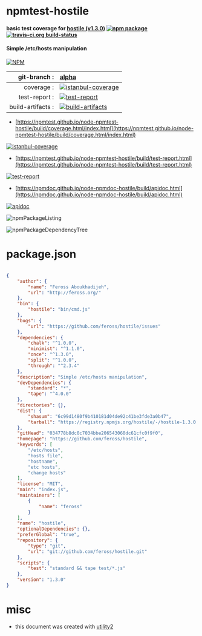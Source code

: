 # npmtest-hostile

#### basic test coverage for  [hostile (v1.3.0)](https://github.com/feross/hostile)  [![npm package](https://img.shields.io/npm/v/npmtest-hostile.svg?style=flat-square)](https://www.npmjs.org/package/npmtest-hostile) [![travis-ci.org build-status](https://api.travis-ci.org/npmtest/node-npmtest-hostile.svg)](https://travis-ci.org/npmtest/node-npmtest-hostile)

#### Simple /etc/hosts manipulation

[![NPM](https://nodei.co/npm/hostile.png?downloads=true&downloadRank=true&stars=true)](https://www.npmjs.com/package/hostile)

| git-branch : | [alpha](https://github.com/npmtest/node-npmtest-hostile/tree/alpha)|
|--:|:--|
| coverage : | [![istanbul-coverage](https://npmtest.github.io/node-npmtest-hostile/build/coverage.badge.svg)](https://npmtest.github.io/node-npmtest-hostile/build/coverage.html/index.html)|
| test-report : | [![test-report](https://npmtest.github.io/node-npmtest-hostile/build/test-report.badge.svg)](https://npmtest.github.io/node-npmtest-hostile/build/test-report.html)|
| build-artifacts : | [![build-artifacts](https://npmtest.github.io/node-npmtest-hostile/glyphicons_144_folder_open.png)](https://github.com/npmtest/node-npmtest-hostile/tree/gh-pages/build)|

- [https://npmtest.github.io/node-npmtest-hostile/build/coverage.html/index.html](https://npmtest.github.io/node-npmtest-hostile/build/coverage.html/index.html)

[![istanbul-coverage](https://npmtest.github.io/node-npmtest-hostile/build/screenCapture.buildCi.browser.%252Ftmp%252Fbuild%252Fcoverage.lib.html.png)](https://npmtest.github.io/node-npmtest-hostile/build/coverage.html/index.html)

- [https://npmtest.github.io/node-npmtest-hostile/build/test-report.html](https://npmtest.github.io/node-npmtest-hostile/build/test-report.html)

[![test-report](https://npmtest.github.io/node-npmtest-hostile/build/screenCapture.buildCi.browser.%252Ftmp%252Fbuild%252Ftest-report.html.png)](https://npmtest.github.io/node-npmtest-hostile/build/test-report.html)

- [https://npmdoc.github.io/node-npmdoc-hostile/build/apidoc.html](https://npmdoc.github.io/node-npmdoc-hostile/build/apidoc.html)

[![apidoc](https://npmdoc.github.io/node-npmdoc-hostile/build/screenCapture.buildCi.browser.%252Ftmp%252Fbuild%252Fapidoc.html.png)](https://npmdoc.github.io/node-npmdoc-hostile/build/apidoc.html)

![npmPackageListing](https://npmtest.github.io/node-npmtest-hostile/build/screenCapture.npmPackageListing.svg)

![npmPackageDependencyTree](https://npmtest.github.io/node-npmtest-hostile/build/screenCapture.npmPackageDependencyTree.svg)



# package.json

```json

{
    "author": {
        "name": "Feross Aboukhadijeh",
        "url": "http://feross.org/"
    },
    "bin": {
        "hostile": "bin/cmd.js"
    },
    "bugs": {
        "url": "https://github.com/feross/hostile/issues"
    },
    "dependencies": {
        "chalk": "^1.0.0",
        "minimist": "^1.1.0",
        "once": "^1.3.0",
        "split": "^1.0.0",
        "through": "^2.3.4"
    },
    "description": "Simple /etc/hosts manipulation",
    "devDependencies": {
        "standard": "*",
        "tape": "^4.0.0"
    },
    "directories": {},
    "dist": {
        "shasum": "6c99d1480f9b410181d04de92c41be3fde3a0b47",
        "tarball": "https://registry.npmjs.org/hostile/-/hostile-1.3.0.tgz"
    },
    "gitHead": "034778b8dc0c7034bbe206543060dc61cfc0f9f0",
    "homepage": "https://github.com/feross/hostile",
    "keywords": [
        "/etc/hosts",
        "hosts file",
        "hostname",
        "etc hosts",
        "change hosts"
    ],
    "license": "MIT",
    "main": "index.js",
    "maintainers": [
        {
            "name": "feross"
        }
    ],
    "name": "hostile",
    "optionalDependencies": {},
    "preferGlobal": "true",
    "repository": {
        "type": "git",
        "url": "git://github.com/feross/hostile.git"
    },
    "scripts": {
        "test": "standard && tape test/*.js"
    },
    "version": "1.3.0"
}
```



# misc
- this document was created with [utility2](https://github.com/kaizhu256/node-utility2)
